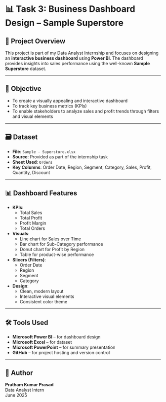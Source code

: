 # 📊 Task 3: Business Dashboard Design – Sample Superstore

## 📁 Project Overview

This project is part of my Data Analyst Internship and focuses on designing an **interactive business dashboard** using **Power BI**. The dashboard provides insights into sales performance using the well-known **Sample Superstore** dataset.

---

## 🎯 Objective

- To create a visually appealing and interactive dashboard
- To track key business metrics (KPIs)
- To enable stakeholders to analyze sales and profit trends through filters and visual elements

---

## 🗃️ Dataset

- **File**: `Sample - Superstore.xlsx`
- **Source**: Provided as part of the internship task
- **Sheet Used**: `Orders`
- **Key Columns**: Order Date, Region, Segment, Category, Sales, Profit, Quantity, Discount

---

## 📊 Dashboard Features

- **KPIs**: 
  - Total Sales  
  - Total Profit  
  - Profit Margin  
  - Total Orders  
- **Visuals**:
  - Line chart for Sales over Time
  - Bar chart for Sub-Category performance
  - Donut chart for Profit by Region
  - Table for product-wise performance
- **Slicers (Filters)**:
  - Order Date
  - Region
  - Segment
  - Category
- **Design**:
  - Clean, modern layout
  - Interactive visual elements
  - Consistent color theme

---

## 🛠 Tools Used

- **Microsoft Power BI** – for dashboard design
- **Microsoft Excel** – for dataset
- **Microsoft PowerPoint** – for summary presentation
- **GitHub** – for project hosting and version control

---
## 👤 Author

**Pratham Kumar Prasad**  
Data Analyst Intern  
June 2025




